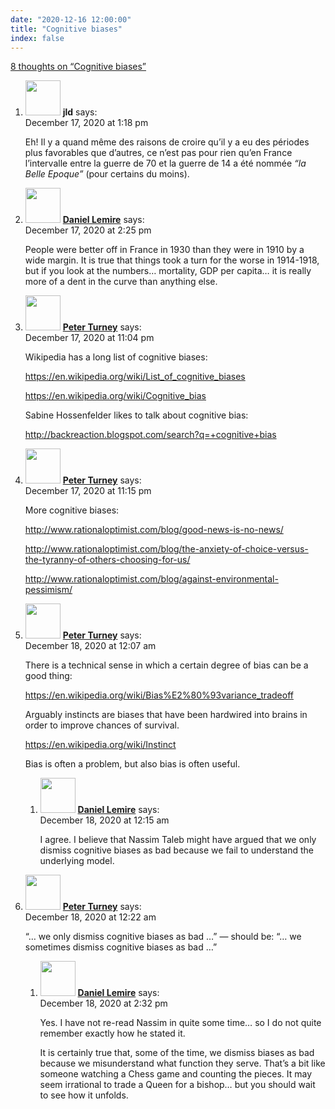 ```yaml
---
date: "2020-12-16 12:00:00"
title: "Cognitive biases"
index: false
---
```


[8 thoughts on &ldquo;Cognitive biases&rdquo;](/lemire/blog/2020/12-16-cognitive-biases)

<ol class="comment-list">
<li id="comment-562417" class="comment even thread-even depth-1">
<div class="comment-author vcard">
<img alt src="https://secure.gravatar.com/avatar/988ac6d9ab01c62c26ca83981a0e5e9a?s=56&#038;d=mm&#038;r=g" srcset="https://secure.gravatar.com/avatar/988ac6d9ab01c62c26ca83981a0e5e9a?s=112&#038;d=mm&#038;r=g 2x" class="avatar avatar-56 photo" height="56" width="56" decoding="async" /> <b class="fn">jld</b> <span class="says">says:</span> </div>
<div class="comment-metadata"><time datetime="2020-12-17T13:18:53+00:00">December 17, 2020 at 1:18 pm</time></a> </div>
<div class="comment-content">
<p>Eh! Il y a quand même des raisons de croire qu&rsquo;il y a eu des périodes plus favorables que d&rsquo;autres, ce n&rsquo;est pas pour rien qu&rsquo;en France l&rsquo;intervalle entre la guerre de 70 et la guerre de 14 a été nommée <em>&ldquo;la Belle Epoque&rdquo;</em> (pour certains du moins).</p>
</div>
</li>
<li id="comment-562429" class="comment byuser comment-author-lemire bypostauthor odd alt thread-odd thread-alt depth-1">
<div class="comment-author vcard">
<img alt src="https://secure.gravatar.com/avatar/2ca999bef9535950f5b84281a4dab006?s=56&#038;d=mm&#038;r=g" srcset="https://secure.gravatar.com/avatar/2ca999bef9535950f5b84281a4dab006?s=112&#038;d=mm&#038;r=g 2x" class="avatar avatar-56 photo" height="56" width="56" decoding="async" /> <b class="fn"><a href="https://lemire.me/en/" class="url" rel="ugc">Daniel Lemire</a></b> <span class="says">says:</span> </div>
<div class="comment-metadata"><time datetime="2020-12-17T14:25:52+00:00">December 17, 2020 at 2:25 pm</time></a> </div>
<div class="comment-content">
<p>People were better off in France in 1930 than they were in 1910 by a wide margin. It is true that things took a turn for the worse in 1914-1918, but if you look at the numbers&#8230; mortality, GDP per capita&#8230; it is really more of a dent in the curve than anything else.</p>
</div>
</li>
<li id="comment-562479" class="comment even thread-even depth-1">
<div class="comment-author vcard">
<img alt src="https://secure.gravatar.com/avatar/eb2d858a6ccea692bf677ad2c66623ad?s=56&#038;d=mm&#038;r=g" srcset="https://secure.gravatar.com/avatar/eb2d858a6ccea692bf677ad2c66623ad?s=112&#038;d=mm&#038;r=g 2x" class="avatar avatar-56 photo" height="56" width="56" loading="lazy" decoding="async" /> <b class="fn"><a href="https://www.apperceptual.com/" class="url" rel="ugc external nofollow">Peter Turney</a></b> <span class="says">says:</span> </div>
<div class="comment-metadata"><time datetime="2020-12-17T23:04:22+00:00">December 17, 2020 at 11:04 pm</time></a> </div>
<div class="comment-content">
<p>Wikipedia has a long list of cognitive biases:</p>
<p><a href="https://en.wikipedia.org/wiki/List_of_cognitive_biases" rel="nofollow ugc">https://en.wikipedia.org/wiki/List_of_cognitive_biases</a></p>
<p><a href="https://en.wikipedia.org/wiki/Cognitive_bias" rel="nofollow ugc">https://en.wikipedia.org/wiki/Cognitive_bias</a></p>
<p>Sabine Hossenfelder likes to talk about cognitive bias:</p>
<p><a href="https://backreaction.blogspot.com/search?q=+cognitive+bias" rel="nofollow ugc">http://backreaction.blogspot.com/search?q=+cognitive+bias</a></p>
</div>
</li>
<li id="comment-562480" class="comment odd alt thread-odd thread-alt depth-1">
<div class="comment-author vcard">
<img alt src="https://secure.gravatar.com/avatar/eb2d858a6ccea692bf677ad2c66623ad?s=56&#038;d=mm&#038;r=g" srcset="https://secure.gravatar.com/avatar/eb2d858a6ccea692bf677ad2c66623ad?s=112&#038;d=mm&#038;r=g 2x" class="avatar avatar-56 photo" height="56" width="56" loading="lazy" decoding="async" /> <b class="fn"><a href="https://www.apperceptual.com/" class="url" rel="ugc external nofollow">Peter Turney</a></b> <span class="says">says:</span> </div>
<div class="comment-metadata"><time datetime="2020-12-17T23:15:32+00:00">December 17, 2020 at 11:15 pm</time></a> </div>
<div class="comment-content">
<p>More cognitive biases:</p>
<p><a href="http://www.rationaloptimist.com/blog/good-news-is-no-news/" rel="nofollow ugc">http://www.rationaloptimist.com/blog/good-news-is-no-news/</a></p>
<p><a href="http://www.rationaloptimist.com/blog/the-anxiety-of-choice-versus-the-tyranny-of-others-choosing-for-us/" rel="nofollow ugc">http://www.rationaloptimist.com/blog/the-anxiety-of-choice-versus-the-tyranny-of-others-choosing-for-us/</a></p>
<p><a href="http://www.rationaloptimist.com/blog/against-environmental-pessimism/" rel="nofollow ugc">http://www.rationaloptimist.com/blog/against-environmental-pessimism/</a></p>
</div>
</li>
<li id="comment-562483" class="comment even thread-even depth-1 parent">
<div class="comment-author vcard">
<img alt src="https://secure.gravatar.com/avatar/eb2d858a6ccea692bf677ad2c66623ad?s=56&#038;d=mm&#038;r=g" srcset="https://secure.gravatar.com/avatar/eb2d858a6ccea692bf677ad2c66623ad?s=112&#038;d=mm&#038;r=g 2x" class="avatar avatar-56 photo" height="56" width="56" loading="lazy" decoding="async" /> <b class="fn"><a href="https://www.apperceptual.com/" class="url" rel="ugc external nofollow">Peter Turney</a></b> <span class="says">says:</span> </div>
<div class="comment-metadata"><time datetime="2020-12-18T00:07:25+00:00">December 18, 2020 at 12:07 am</time></a> </div>
<div class="comment-content">
<p>There is a technical sense in which a certain degree of bias can be a good thing:</p>
<p><a href="https://en.wikipedia.org/wiki/Bias%E2%80%93variance_tradeoff" rel="nofollow ugc">https://en.wikipedia.org/wiki/Bias%E2%80%93variance_tradeoff</a></p>
<p>Arguably instincts are biases that have been hardwired into brains in order to improve chances of survival.</p>
<p><a href="https://en.wikipedia.org/wiki/Instinct" rel="nofollow ugc">https://en.wikipedia.org/wiki/Instinct</a></p>
<p>Bias is often a problem, but also bias is often useful.</p>
</div>
<ol class="children">
<li id="comment-562486" class="comment byuser comment-author-lemire bypostauthor odd alt depth-2">
<div class="comment-author vcard">
<img alt src="https://secure.gravatar.com/avatar/2ca999bef9535950f5b84281a4dab006?s=56&#038;d=mm&#038;r=g" srcset="https://secure.gravatar.com/avatar/2ca999bef9535950f5b84281a4dab006?s=112&#038;d=mm&#038;r=g 2x" class="avatar avatar-56 photo" height="56" width="56" loading="lazy" decoding="async" /> <b class="fn"><a href="https://lemire.me/en/" class="url" rel="ugc">Daniel Lemire</a></b> <span class="says">says:</span> </div>
<div class="comment-metadata"><time datetime="2020-12-18T00:15:55+00:00">December 18, 2020 at 12:15 am</time></a> </div>
<div class="comment-content">
<p>I agree. I believe that Nassim Taleb might have argued that we only dismiss cognitive biases as bad because we fail to understand the underlying model.</p>
</div>
</li>
</ol>
</li>
<li id="comment-562487" class="comment even thread-odd thread-alt depth-1 parent">
<div class="comment-author vcard">
<img alt src="https://secure.gravatar.com/avatar/eb2d858a6ccea692bf677ad2c66623ad?s=56&#038;d=mm&#038;r=g" srcset="https://secure.gravatar.com/avatar/eb2d858a6ccea692bf677ad2c66623ad?s=112&#038;d=mm&#038;r=g 2x" class="avatar avatar-56 photo" height="56" width="56" loading="lazy" decoding="async" /> <b class="fn"><a href="https://www.apperceptual.com/" class="url" rel="ugc external nofollow">Peter Turney</a></b> <span class="says">says:</span> </div>
<div class="comment-metadata"><time datetime="2020-12-18T00:22:16+00:00">December 18, 2020 at 12:22 am</time></a> </div>
<div class="comment-content">
<p>&ldquo;&#8230; we only dismiss cognitive biases as bad &#8230;&rdquo; &#8212; should be: &ldquo;&#8230; we sometimes dismiss cognitive biases as bad &#8230;&rdquo;</p>
</div>
<ol class="children">
<li id="comment-562532" class="comment byuser comment-author-lemire bypostauthor odd alt depth-2">
<div class="comment-author vcard">
<img alt src="https://secure.gravatar.com/avatar/2ca999bef9535950f5b84281a4dab006?s=56&#038;d=mm&#038;r=g" srcset="https://secure.gravatar.com/avatar/2ca999bef9535950f5b84281a4dab006?s=112&#038;d=mm&#038;r=g 2x" class="avatar avatar-56 photo" height="56" width="56" loading="lazy" decoding="async" /> <b class="fn"><a href="https://lemire.me/en/" class="url" rel="ugc">Daniel Lemire</a></b> <span class="says">says:</span> </div>
<div class="comment-metadata"><time datetime="2020-12-18T14:32:32+00:00">December 18, 2020 at 2:32 pm</time></a> </div>
<div class="comment-content">
<p>Yes. I have not re-read Nassim in quite some time&#8230; so I do not quite remember exactly how he stated it.</p>
<p>It is certainly true that, some of the time, we dismiss biases as bad because we misunderstand what function they serve. That&rsquo;s a bit like someone watching a Chess game and counting the pieces. It may seem irrational to trade a Queen for a bishop&#8230; but you should wait to see how it unfolds.</p>
</div>
</li>
</ol>
</li>
</ol>
